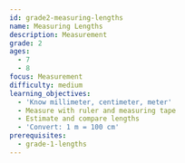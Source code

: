 ```yaml
---
id: grade2-measuring-lengths
name: Measuring Lengths
description: Measurement
grade: 2
ages:
  - 7
  - 8
focus: Measurement
difficulty: medium
learning_objectives:
  - 'Know millimeter, centimeter, meter'
  - Measure with ruler and measuring tape
  - Estimate and compare lengths
  - 'Convert: 1 m = 100 cm'
prerequisites:
  - grade-1-lengths
---
```

